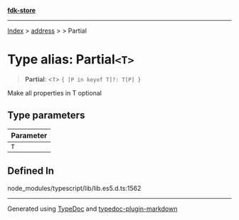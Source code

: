 [**fdk-store**](../../../README.md)
***

[Index](../../../API.md) > [address](../../README.md) > [<internal>](../README.md) > Partial

# Type alias: Partial`<T>`

> **Partial**: <`T`> `{ [P in keyof T]?: T[P] }`

Make all properties in T optional

## Type parameters

| Parameter |
| :------ |
| `T` |

## Defined In

node\_modules/typescript/lib/lib.es5.d.ts:1562

***
Generated using [TypeDoc](https://typedoc.org/) and [typedoc-plugin-markdown](https://www.npmjs.com/package/typedoc-plugin-markdown)
